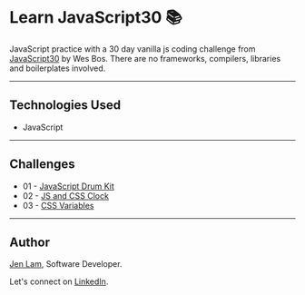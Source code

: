 # Learn JavaScript30 📚

JavaScript practice with a 30 day vanilla js coding challenge from [JavaScript30](https://javascript30.com/) by Wes Bos. There are no frameworks, compilers, libraries and boilerplates involved.

---

## Technologies Used

- JavaScript

---

## Challenges

- 01 - [JavaScript Drum Kit](https://github.com/agalcalledjen/Learn-JavaScript30/blob/master/01%20-%20JavaScript%20Drum%20Kit/README.md)
- 02 - [JS and CSS Clock](https://github.com/agalcalledjen/Learn-JavaScript30/blob/master/02%20-%20JS%20and%20CSS%20Clock/README.md)
- 03 - [CSS Variables](https://github.com/agalcalledjen/Learn-JavaScript30/blob/master/03%20-%20CSS%20Variables/README.md)

---

## Author

[Jen Lam](https://github.com/agalcalledjen), Software Developer.

Let's connect on [LinkedIn](https://www.linkedin.com/in/agalcalledjen/).
